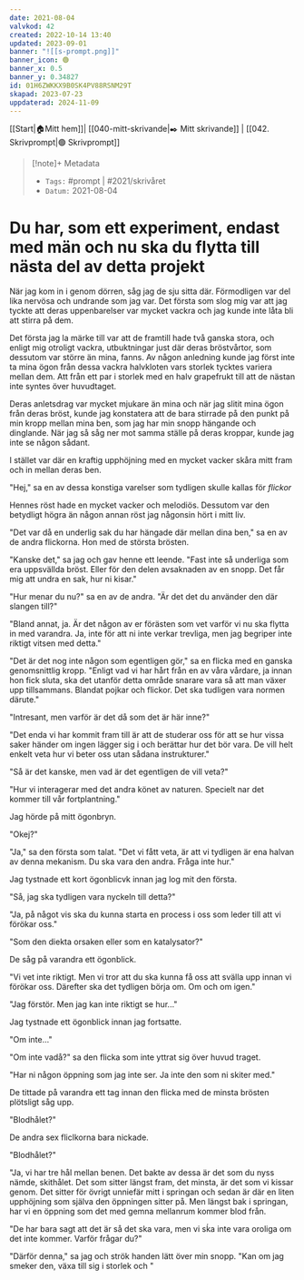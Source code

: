 ```yaml
---
date: 2021-08-04
valvkod: 42
created: 2022-10-14 13:40
updated: 2023-09-01
banner: "![[s-prompt.png]]"
banner_icon: 🟢
banner_x: 0.5
banner_y: 0.34827
id: 01H6ZWKKX9B0SK4PV88RSNM29T
skapad: 2023-07-23
uppdaterad: 2024-11-09
---
```

[[Start|🏠Mitt hem]]| [[040-mitt-skrivande|✒️ Mitt skrivande]] | [[042. Skrivprompt|🟢 Skrivprompt]]

> [!note]+ Metadata
> * `Tags:`  #prompt | #2021/skrivåret
> * `Datum:` 2021-08-04

# Du har, som ett experiment, endast med män och nu ska du flytta till nästa del av detta projekt

När jag kom in i genom dörren, såg jag de sju sitta där. Förmodligen var del lika nervösa och undrande som jag var. Det första som slog mig var att jag tyckte att deras uppenbarelser var mycket vackra och jag kunde inte låta bli att stirra på dem.

Det första jag la märke till var att de framtill hade två ganska stora, och enligt mig otroligt vackra, utbuktningar just där deras bröstvårtor, som dessutom var större än mina, fanns. Av någon anledning kunde jag först inte ta mina ögon från dessa vackra halvkloten vars storlek tycktes variera mellan dem. Att från ett par i storlek med en halv grapefrukt till att de nästan inte syntes över huvudtaget.

Deras anletsdrag var mycket mjukare än mina och när jag slitit mina ögon från deras bröst, kunde jag konstatera att de bara stirrade på den punkt på min kropp mellan mina ben, som jag har min snopp hängande och dinglande. När jag så såg ner mot samma ställe på deras kroppar, kunde jag inte se någon sådant.

I stället var där en kraftig upphöjning med en mycket vacker skåra mitt fram och in mellan deras ben.

"Hej," sa en av dessa konstiga varelser som tydligen skulle kallas för *flickor*

Hennes röst hade en mycket vacker och melodiös. Dessutom var den betydligt högra än någon annan röst jag någonsin hört i mitt liv.

"Det var då en underlig sak du har hängade där mellan dina ben," sa en av de andra flickorna. Hon med de största brösten.

"Kanske det," sa jag och gav henne ett leende. "Fast inte så underliga som era uppsvällda bröst. Eller för den delen avsaknaden av en snopp. Det får mig att undra en sak, hur ni kisar."

"Hur menar du nu?" sa en av de andra. "Är det det du använder den där slangen till?"

"Bland annat, ja. Är det någon av er förästen som vet varför vi nu ska flytta in med varandra. Ja, inte för att ni inte verkar trevliga, men jag begriper inte riktigt vitsen med detta."

"Det är det nog inte någon som egentligen gör," sa en flicka med en ganska genomsnittlig kropp. "Enligt vad vi har hårt från en av våra vårdare, ja innan hon fick sluta, ska det utanför detta område snarare vara så att man växer upp tillsammans. Blandat pojkar och flickor. Det ska tudligen vara normen därute."

"Intresant, men varför är det då som det är här inne?"

"Det enda vi har kommit fram till är att de studerar oss för att se hur vissa saker händer om ingen lägger sig i och berättar hur det bör vara. De vill helt enkelt veta hur vi beter oss utan sådana instrukturer."

"Så är det kanske, men vad är det egentligen de vill veta?"

"Hur vi interagerar med det andra könet av naturen. Specielt nar det kommer till vår fortplantning."

Jag hörde på mitt ögonbryn.

"Okej?"

"Ja," sa den första som talat. "Det vi fått veta, är att vi tydligen är ena halvan av denna mekanism. Du ska vara den andra. Fråga inte hur."

Jag tystnade ett kort ögonblicvk innan jag log mit den första.

"Så, jag ska tydligen vara nyckeln till detta?"

"Ja, på något vis ska du kunna starta en process i oss som leder till att vi förökar oss."

"Som den diekta orsaken eller som en katalysator?"

De såg på varandra ett ögonblick.

"Vi vet inte riktigt. Men vi tror att du ska kunna få oss att svälla upp innan vi förökar oss. Därefter ska det tydligen börja om. Om och om igen."

"Jag förstör. Men jag kan inte riktigt se hur..."

Jag tystnade ett ögonblick innan jag fortsatte.

"Om inte..."

"Om inte vadå?" sa den flicka som inte yttrat sig över huvud traget.

"Har ni någon öppning som jag inte ser. Ja inte den som ni skiter med."

De tittade på varandra ett tag innan den flicka med de minsta brösten plötsligt såg upp.

"Blodhålet?"

De andra sex fliclkorna bara nickade.

"Blodhålet?"

"Ja, vi har tre hål mellan benen. Det bakte av dessa är det som du nyss nämde, skithålet. Det som sitter längst fram, det minsta, är det som vi kissar genom. Det sitter för övrigt unniefär mitt i springan och sedan är där en liten upphöjning som själva den öppningen sitter på. Men längst bak i springan, har vi en öppning som det med gemna mellanrum kommer blod från.

"De har bara sagt att det är så det ska vara, men vi sḱa inte vara oroliga om det inte kommer. Varför frågar du?"

"Därför denna," sa jag och strök handen lätt över min snopp. "Kan om jag smeker den, växa till sig i storlek och "

